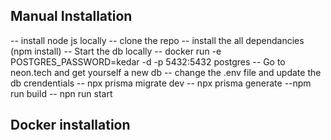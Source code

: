 ## Manual Installation
-- install node js locally
-- clone the repo
-- install the all dependancies (npm install)
-- Start the db locally
    -- docker run -e POSTGRES_PASSWORD=kedar -d -p 5432:5432 postgres
    -- Go to neon.tech and get yourself a new db
-- change the .env file and update the db crendentials
-- npx prisma migrate dev
-- npx prisma generate
--npm run build
-- npn run start

## Docker installation